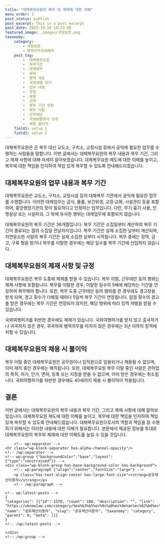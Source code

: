 ```yaml
---
title: "대체복무요원의 복무 및 제재에 대한 이해"
menu_order: 1
post_status: publish
post_excerpt: This is a post excerpt
post_date: 2023-10-18 10:23:08
featured_image: _images/국방보훈.png
taxonomy:
    category:
        - 국방보훈
        - 병역의무자대체역
    post_tag:
        -  대체복무요원
        -  복무기간
        -  대체업무
        -  제재
        -  병역 제도
        -  국외여행 허가
        -  업무 내용
        -  규정
        -  제복
        -  교육
        -  복무 기간 연장
        -  복무 이탈
        -  근무태만
        -  국외여행허가 의무
        -  채용 불이익
    field1: value 1
    field2: value 2
---
```



대체복무요원은 군 복무 대신 교도소, 구치소, 교정시설 등에서 공익에 필요한 업무를 수행하는 사람들을 말합니다. 이번 글에서는 대체복무요원의 복무 내용과 복무 기간, 그리고 제재 사항에 대해 자세히 알아보겠습니다. 대체복무요원 제도에 대한 이해를 높이고, 복무에 대한 책임을 인지하여 책임 있게 복무할 수 있도록 안내해드리겠습니다.

## 대체복무요원의 업무 내용과 복무 기간

대체복무요원은 교도소, 구치소, 교정시설 등의 대체복무 기관에서 공익에 필요한 업무를 수행합니다. 이러한 대체업무는 급식, 물품, 보건위생, 교정·교화, 시설관리 등을 포함하며, 중앙행정기관의 장이 필요하다고 인정하는 업무입니다. 다만, 무기·흉기 사용, 인명살상 또는 시설파괴, 그 밖에 유사한 행위는 대체업무에 포함되지 않습니다.

대체복무요원의 복무 기간은 36개월입니다. 복무 기간은 소집일부터 계산하여 복무 기간이 종료되는 월의 소집일 전날까지입니다. 복무 기간은 실제 소집한 날부터 계산되며, 지연응소한 사람의 복무 기간은 실제 소집한 날부터 시작됩니다. 복무 중에는 징역, 금고, 구류 형을 받거나 복무를 이탈한 경우에는 해당 일수를 복무 기간에 산입하지 않습니다.

## 대체복무요원의 제재 사항 및 규정

대체복무요원은 복무 도중에 제재를 받을 수 있습니다. 복무 이탈, 근무태만 등의 행위는 제재 사항에 포함됩니다. 복무를 이탈한 경우, 이탈한 일수의 5배에 해당하는 기간을 연장하여 복무해야 합니다. 또한, 복무 도중 근무태만 등의 행위를 한 경우에도 경고장을 받게 되며, 경고 횟수가 더해질 때마다 5일씩 복무 기간이 연장됩니다. 일정 횟수의 경고를 받은 경우에는 복무 기간은 연장되지 않지만, 해당 행위에 따라 징역 처벌을 받을 수 있습니다.

국외여행허가를 위반한 경우에도 제재가 있습니다. 국외여행허가를 받지 않고 출국하거나 귀국하지 않은 경우, 귀국하여 병역의무를 마치지 않은 경우에는 3년 이하의 징역에 처할 수 있습니다.

## 대체복무요원의 채용 시 불이익

복무 이탈 중인 대체복무요원은 공무원이나 임직원으로 임용되거나 채용될 수 없으며, 이미 재직 중인 경우에는 해직됩니다. 또한, 대체복무요원 복무 이탈 중인 사람은 관허업의 특허, 허가, 인가, 면허, 등록 또는 지정을 받을 수 없으며, 이미 받은 경우에는 취소됩니다. 국외여행허가를 위반한 경우에도 40세까지 채용 시 불이익이 적용됩니다.

## 결론

이번 글에서는 대체복무요원의 복무 내용과 복무 기간, 그리고 제재 사항에 대해 알아보았습니다. 대체복무요원 제도에 대한 이해를 높이고, 복무에 대한 책임을 인지하여 책임 있게 복무할 수 있도록 안내해드렸습니다. 대체복무요원으로서의 역할과 책임을 잘 수행하기 위해서는 이러한 내용에 대한 이해가 필요합니다. 본문에서 제공된 정보를 토대로 대체복무요원의 복무와 제재에 대한 이해도를 높일 수 있을 것입니다.

        <!-- wp:separator -->
    <hr class="wp-block-separator has-alpha-channel-opacity"/>
    <!-- /wp:separator -->
    <!-- wp:group {"backgroundColor":"base","layout":{"type":"constrained"}} -->
    <div class="wp-block-group has-base-background-color has-background">
        <!-- wp:paragraph {"align":"center","fontSize":"large"} -->
        <p class="has-text-align-center has-large-font-size"><strong>공유재산이용자</strong></p>
        <!-- /wp:paragraph -->
        
    <!-- wp:latest-posts -->
    {
    "categories": [{"id": 1570, "count": 100, "description": "", "link": "https://uknowlaw.com/category/%ea%b3%b5%ec%9c%a0%ec%9e%ac%ec%82%b0%ec%9d%b4%ec%9a%a9%ec%9e%90/", "name": "공유재산이용자", "slug": "공유재산이용자", "taxonomy": "category", "parent": 0, "meta": []}
    }
    <!-- /wp:latest-posts -->
    
    </div>
    <!-- /wp:group -->
    